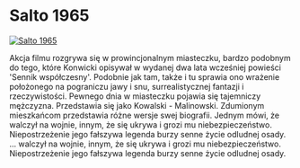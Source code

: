 Salto 1965 
=============
[![Salto 1965 ](http://vidos.pl/images/player.gif)](http://vidos.pl/salto-1965)

 Akcja filmu rozgrywa się w prowincjonalnym miasteczku, bardzo podobnym do tego, które Konwicki opisywał w wydanej dwa lata wcześniej powieści 'Sennik współczesny'. Podobnie jak tam, także i tu sprawia ono wrażenie położonego na pograniczu jawy i snu, surrealistycznej fantazji i rzeczywistości. Pewnego dnia w miasteczku pojawia się tajemniczy mężczyzna. Przedstawia się jako Kowalski - Malinowski. Zdumionym mieszkańcom przedstawia różne wersje swej biografii. Jednym mówi, że walczył na wojnie, innym, że się ukrywa i grozi mu niebezpieczeństwo. Niepostrzeżenie jego fałszywa legenda burzy senne życie odludnej osady.   ... walczył na wojnie, innym, że się ukrywa i grozi mu niebezpieczeństwo. Niepostrzeżenie jego fałszywa legenda burzy senne życie odludnej osady.
